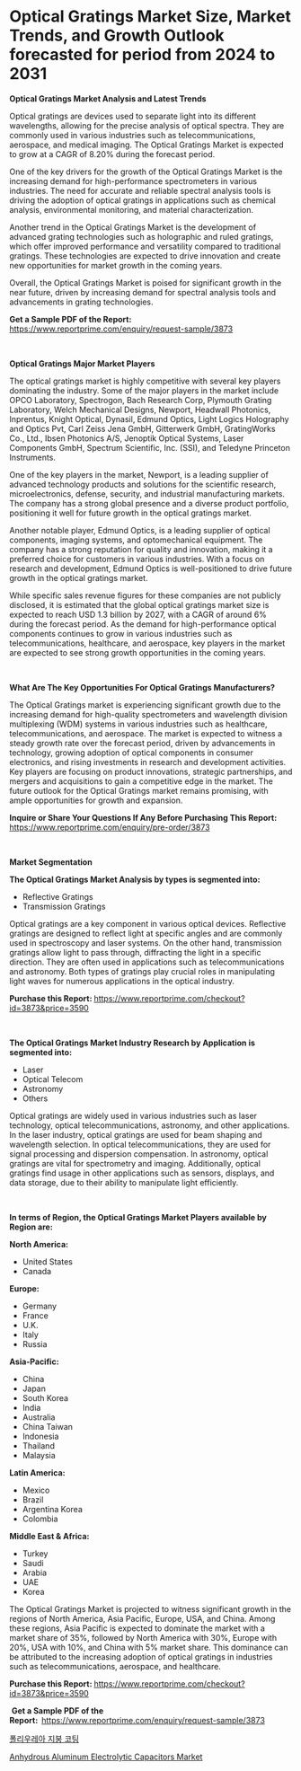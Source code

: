 <p><h1>Optical Gratings Market Size, Market Trends, and Growth Outlook forecasted for period from 2024 to 2031</h1></p><p><strong>Optical Gratings Market Analysis and Latest Trends</strong></p>
<p><p>Optical gratings are devices used to separate light into its different wavelengths, allowing for the precise analysis of optical spectra. They are commonly used in various industries such as telecommunications, aerospace, and medical imaging. The Optical Gratings Market is expected to grow at a CAGR of 8.20% during the forecast period.</p><p>One of the key drivers for the growth of the Optical Gratings Market is the increasing demand for high-performance spectrometers in various industries. The need for accurate and reliable spectral analysis tools is driving the adoption of optical gratings in applications such as chemical analysis, environmental monitoring, and material characterization.</p><p>Another trend in the Optical Gratings Market is the development of advanced grating technologies such as holographic and ruled gratings, which offer improved performance and versatility compared to traditional gratings. These technologies are expected to drive innovation and create new opportunities for market growth in the coming years.</p><p>Overall, the Optical Gratings Market is poised for significant growth in the near future, driven by increasing demand for spectral analysis tools and advancements in grating technologies.</p></p>
<p><strong>Get a Sample PDF of the Report:&nbsp;</strong> <a href="https://www.reportprime.com/enquiry/request-sample/3873">https://www.reportprime.com/enquiry/request-sample/3873</a></p>
<p>&nbsp;</p>
<p><strong>Optical Gratings Major Market Players</strong></p>
<p><p>The optical gratings market is highly competitive with several key players dominating the industry. Some of the major players in the market include OPCO Laboratory, Spectrogon, Bach Research Corp, Plymouth Grating Laboratory, Welch Mechanical Designs, Newport, Headwall Photonics, Inprentus, Knight Optical, Dynasil, Edmund Optics, Light Logics Holography and Optics Pvt, Carl Zeiss Jena GmbH, Gitterwerk GmbH, GratingWorks Co., Ltd., Ibsen Photonics A/S, Jenoptik Optical Systems, Laser Components GmbH, Spectrum Scientific, Inc. (SSI), and Teledyne Princeton Instruments.</p><p>One of the key players in the market, Newport, is a leading supplier of advanced technology products and solutions for the scientific research, microelectronics, defense, security, and industrial manufacturing markets. The company has a strong global presence and a diverse product portfolio, positioning it well for future growth in the optical gratings market.</p><p>Another notable player, Edmund Optics, is a leading supplier of optical components, imaging systems, and optomechanical equipment. The company has a strong reputation for quality and innovation, making it a preferred choice for customers in various industries. With a focus on research and development, Edmund Optics is well-positioned to drive future growth in the optical gratings market.</p><p>While specific sales revenue figures for these companies are not publicly disclosed, it is estimated that the global optical gratings market size is expected to reach USD 1.3 billion by 2027, with a CAGR of around 6% during the forecast period. As the demand for high-performance optical components continues to grow in various industries such as telecommunications, healthcare, and aerospace, key players in the market are expected to see strong growth opportunities in the coming years.</p></p>
<p>&nbsp;</p>
<p><strong>What Are The Key Opportunities For Optical Gratings Manufacturers?</strong></p>
<p><p>The Optical Gratings market is experiencing significant growth due to the increasing demand for high-quality spectrometers and wavelength division multiplexing (WDM) systems in various industries such as healthcare, telecommunications, and aerospace. The market is expected to witness a steady growth rate over the forecast period, driven by advancements in technology, growing adoption of optical components in consumer electronics, and rising investments in research and development activities. Key players are focusing on product innovations, strategic partnerships, and mergers and acquisitions to gain a competitive edge in the market. The future outlook for the Optical Gratings market remains promising, with ample opportunities for growth and expansion.</p></p>
<p><strong>Inquire or Share Your Questions If Any Before Purchasing This Report:</strong> <a href="https://www.reportprime.com/enquiry/pre-order/3873">https://www.reportprime.com/enquiry/pre-order/3873</a></p>
<p>&nbsp;</p>
<p><strong>Market Segmentation</strong></p>
<p><strong>The Optical Gratings Market Analysis by types is segmented into:</strong></p>
<p><ul><li>Reflective Gratings</li><li>Transmission Gratings</li></ul></p>
<p><p>Optical gratings are a key component in various optical devices. Reflective gratings are designed to reflect light at specific angles and are commonly used in spectroscopy and laser systems. On the other hand, transmission gratings allow light to pass through, diffracting the light in a specific direction. They are often used in applications such as telecommunications and astronomy. Both types of gratings play crucial roles in manipulating light waves for numerous applications in the optical industry.</p></p>
<p><strong>Purchase this Report:&nbsp;</strong><a href="https://www.reportprime.com/checkout?id=3873&price=3590">https://www.reportprime.com/checkout?id=3873&price=3590</a></p>
<p>&nbsp;</p>
<p><strong>The Optical Gratings Market Industry Research by Application is segmented into:</strong></p>
<p><ul><li>Laser</li><li>Optical Telecom</li><li>Astronomy</li><li>Others</li></ul></p>
<p><p>Optical gratings are widely used in various industries such as laser technology, optical telecommunications, astronomy, and other applications. In the laser industry, optical gratings are used for beam shaping and wavelength selection. In optical telecommunications, they are used for signal processing and dispersion compensation. In astronomy, optical gratings are vital for spectrometry and imaging. Additionally, optical gratings find usage in other applications such as sensors, displays, and data storage, due to their ability to manipulate light efficiently.</p></p>
<p>&nbsp;</p>
<p><strong>In terms of Region, the Optical Gratings Market Players available by Region are:</strong></p>
<p>
    <p> <strong> North America: </strong>
        <ul>
            <li>United States</li>
            <li>Canada</li>
        </ul>
        </p> 
    <p> <strong> Europe: </strong>
        <ul>
            <li>Germany</li>
            <li>France</li>
            <li>U.K.</li>
            <li>Italy</li>
            <li>Russia</li>
        </ul>
        </p> 
    <p> <strong> Asia-Pacific: </strong>
        <ul>
            <li>China</li>
            <li>Japan</li>
            <li>South Korea</li>
            <li>India</li>
            <li>Australia</li>
            <li>China Taiwan</li>
            <li>Indonesia</li>
            <li>Thailand</li>
            <li>Malaysia</li>
        </ul>
        </p> 
    <p> <strong> Latin America: </strong>
        <ul>
            <li>Mexico</li>
            <li>Brazil</li>
            <li>Argentina Korea</li>
            <li>Colombia</li>
        </ul>
        </p> 
    <p> <strong> Middle East & Africa: </strong>
        <ul>
            <li>Turkey</li>
            <li>Saudi</li>
            <li>Arabia</li>
            <li>UAE</li>
            <li>Korea</li>
        </ul>
    </p>
    </p>
<p><p>The Optical Gratings Market is projected to witness significant growth in the regions of North America, Asia Pacific, Europe, USA, and China. Among these regions, Asia Pacific is expected to dominate the market with a market share of 35%, followed by North America with 30%, Europe with 20%, USA with 10%, and China with 5% market share. This dominance can be attributed to the increasing adoption of optical gratings in industries such as telecommunications, aerospace, and healthcare.</p></p>
<p><strong>Purchase this Report: </strong><a href="https://www.reportprime.com/checkout?id=3873&price=3590">https://www.reportprime.com/checkout?id=3873&price=3590</a></p>
<p>&nbsp;<strong>Get a Sample PDF of the Report:&nbsp;&nbsp;</strong><a href="https://www.reportprime.com/enquiry/request-sample/3873">https://www.reportprime.com/enquiry/request-sample/3873</a></p>
<p><strong></strong></p>
<p><p><a href="https://github.com/lzuwsfreyoq70/Market-Research-Report-List-1/blob/main/752986413811.md">폴리우레아 지붕 코팅</a></p><p><a href="https://github.com/santosh758595/Market-Research-Report-List-4/blob/main/anhydrous-aluminum-electrolytic-capacitors-market.md">Anhydrous Aluminum Electrolytic Capacitors Market</a></p></p>